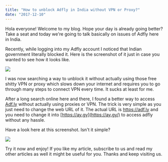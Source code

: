 ```yaml
---
title: "How to unblock Adfly in India without VPN or Proxy?"
date: "2017-12-10"
---
```


Hola everyone! Welcome to my blog. Hope your day is already going better? Take a seat and today we're going to talk basically on issues of Adfly here in India.  
  
Recently, while logging into my Adfly account I noticed that Indian government literally blocked it. Here is the screenshot of it just in case you wanted to see how it looks like.  
  

[![](/posts/2017/12/images/adf.png)](https://2.bp.blogspot.com/-ZpsZLJJpXWc/WjLv3ys5OHI/AAAAAAAAKzU/xWTp4lUiv5cIUHrtvk7sclY_qYHds082QCLcBGAs/s1600/adf.png)

  
I was now searching a way to unblock it without actually using those free shitty VPN or proxy which slows down your internet and requires you to go through many steps to connect VPN every time. It sucks at least for me.  
  
After a long search online here and there, I found a better way to access [Adf.ly](http://ay.gy/) without actually using proxies or VPN. The trick is very simple as you just need to change the web URL of it. The actual URL is https://adf.ly and you need to change it into [https://ay.gy](https://ay.gy/) to access adfly without any hassle.  
  
Have a look here at this screenshot. Isn't it simple?  
  

[![](/posts/2017/12/images/adf.png)](https://3.bp.blogspot.com/-SZMBcljZavg/WjLxFIlZSeI/AAAAAAAAKzg/SpbVE0jWfLAWAV5s8GPVCS2fkTAjCLJgQCLcBGAs/s1600/adf.png)

  
Try it now and enjoy! If you like my article, subscribe to us and read my other articles as well it might be useful for you. Thanks and keep visiting us.
